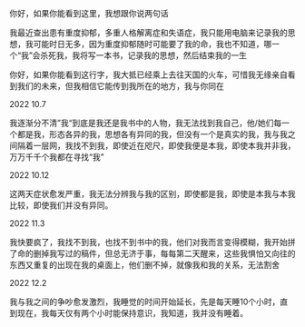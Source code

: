 你好，如果你能看到这里，我想跟你说两句话

我最近查出患有重度抑郁，多重人格解离症和失语症，我只能用电脑来记录我的思想，我可能时日无多，因为重度抑郁随时可能要了我的命，我也不知道，哪一个“我”会杀死我，我将写一本书，记录我的思想，然后结束我的一生

你好，如果你能看到这行字，我大抵已经乘上去往天国的火车，可惜我无缘亲自看到我们的未来，但我相信它能传到我所在的地方，我与你同在

2022 10.7

我逐渐分不清”我“到底是我还是我书中的人物，我无法找到我自己，他/她们每一个都是我，形态各异的我，思想各有异同的我，但没有一个是真实的我，我与我之间隔着一层网，我找不到我，即使近在咫尺，即使我便是本我，即使本我并非我，万万千千个我都在寻找“我”

2022 10.12

这两天症状愈发严重，我无法分辨我与我的区别，即使都是我，即使是本我与本我比较，即使我们并没有异同。

2022 11.3

我快要疯了，我找不到我，也找不到书中的我，他们对我而言变得模糊，我开始拼了命的删掉我写过的稿件，但总无济于事，每每第二天醒来，这些我惧怕又向往的东西又重复的出现在我的桌面上，他们删不掉，就像我和我的关系，无法割舍

2022 12.2

我与我之间的争吵愈发激烈，我睡觉的时间开始延长，先是每天睡10个小时，直到现在，我每天仅有两个小时能保持意识，我知道，我并没有睡着。





